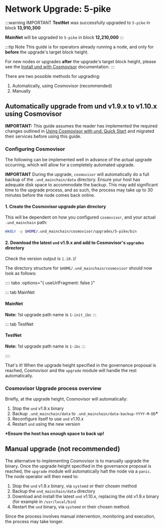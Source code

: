 # Network Upgrade: 5-pike

:::warning IMPORTANT
**TestNet** was successfully upgraded to `5-pike` in block **13,910,300**

**MainNet** will be upgraded to `5-pike` in block **12,210,000**
:::

:::tip Note
This guide is for operators already running a node, and only for **before** the 
upgrade's target block height.

For new nodes or upgrades **after** the upgrade's target block height, please see the
[Install und with Cosmovisor](../software/cosmovisor/install_und_with_cosmovisor.md)
documentation.
:::

There are two possible methods for upgrading:

1. Automatically, using Cosmovisor (recommended)
2. Manually

## Automatically upgrade from und v1.9.x to v1.10.x using Cosmovisor

**IMPORTANT:** This guide assumes the reader has implemented the required changes outlined in
[Using Cosmovisor with und: Quick Start](cosmovisor.md) and migrated their services before using this guide.

### Configuring Cosmovisor

The following can be implemented well in advance of the actual upgrade occurring, which will allow
for a completely automated upgrade.

**IMPORTANT** During the upgrade, `cosmovisor` will automatically do a full backup of the `.und_mainchain/data`
directory. Ensure your host has adequate disk space to accommodate the backup. This may add significant time
to the upgrade process, and as such, the process may take up to 30 minutes before the node comes back online.

#### 1. Create the Cosmovisor upgrade plan directory

This will be dependent on how you configured `cosmovisor`, and your actual `.und_mainchain` path:

```bash
mkdir -p $HOME/.und_mainchain/cosmovisor/upgrades/5-pike/bin
```

#### 2. Download the latest `und` v1.9.x and add to Cosmovisor's `upgrades` directory

<InstallUnd version="1.10.1" plan="5-pike"></InstallUnd>

Check the version output is `1.10.1`!

The directory structure for `$HOME/.und_mainchain/cosmovisor` should now look as follows:

:::: tabs :options="{ useUrlFragment: false }"

::: tab MainNet
#### MainNet

**Note:** 1st upgrade path name is `1-init_ibc`
<CosmovisorDirTree network="mainnet" plan="5-pike" upgraded=false></CosmovisorDirTree>
:::

::: tab TestNet
#### TestNet

**Note:** 1st upgrade path name is `1-ibc`
<CosmovisorDirTree network="testnet" plan="5-pike" upgraded=true></CosmovisorDirTree>
:::

::::

That's it! When the upgrade height specified in the governance proposal is reached, Cosmovisor and the `upgrade`
module will handle the rest automatically.

### Cosmovisor Upgrade process overview

Briefly, at the upgrade height, Cosmovisor will automatically:

1. Stop the `und` v1.9.x binary
2. Backup `.und_mainchain/data` to `.und_mainchain/data-backup-YYYY-M-DD`__*__
3. Reconfigure itself to use `und` v1.10.x
4. Restart `und` using the new version

__*Ensure the host has enough space to back up!__

## Manual upgrade (not recommended)

The alternative to implementing Cosmovisor is to manually upgrade the binary. Once the upgrade height specified in the
governance proposal is reached, the `upgrade` module will automatically halt the node via a `panic`. The node operator
will then need to:

1. Stop the `und` v1.9.x binary, via `systemd` or their chosen method
2. Backup the `und_mainchain/data` directory
3. Download and install the latest `und` v1.10.x, replacing the old v1.9.x binary (for example in `/usr/local/bin`)
4. Restart the `und` binary, via `systemd` or their chosen method.

Since the process involves manual intervention, monitoring and execution, the process may take longer.
